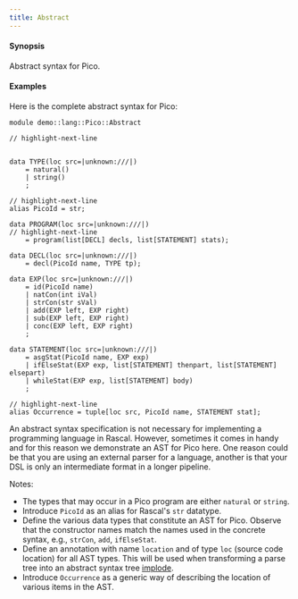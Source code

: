 ```yaml
---
title: Abstract
---
```


#### Synopsis

Abstract syntax for Pico.

#### Examples

Here is the complete abstract syntax for Pico:


```rascal 
module demo::lang::Pico::Abstract

// highlight-next-line


data TYPE(loc src=|unknown:///|) 
    = natural() 
    | string()
    ; 
	  
// highlight-next-line
alias PicoId = str; 
	  
data PROGRAM(loc src=|unknown:///|)
// highlight-next-line
    = program(list[DECL] decls, list[STATEMENT] stats);

data DECL(loc src=|unknown:///|) 
    = decl(PicoId name, TYPE tp);

data EXP(loc src=|unknown:///|) 
    = id(PicoId name)
    | natCon(int iVal)
    | strCon(str sVal)
    | add(EXP left, EXP right)
    | sub(EXP left, EXP right)
    | conc(EXP left, EXP right)
    ;
    
data STATEMENT(loc src=|unknown:///|)
    = asgStat(PicoId name, EXP exp)
    | ifElseStat(EXP exp, list[STATEMENT] thenpart, list[STATEMENT] elsepart)
    | whileStat(EXP exp, list[STATEMENT] body)
    ;

// highlight-next-line
alias Occurrence = tuple[loc src, PicoId name, STATEMENT stat]; 

```

An abstract syntax specification is not necessary for implementing a programming language 
in Rascal. However, sometimes it comes in handy and for this reason we demonstrate an
AST for Pico here. One reason could be that you are using an external parser for a language,
another is that your DSL is only an intermediate format in a longer pipeline.

Notes:

* The types that may occur in a Pico program are either `natural` or `string`.
* Introduce `PicoId` as an alias for Rascal's `str` datatype.
* Define the various data types that constitute an AST for Pico. Observe that the constructor names match the names used in the concrete syntax, e.g., `strCon`, `add`, `ifElseStat`.
* Define an annotation with name `location` and of type `loc` (source code location) for all AST types. This will be used when transforming a parse tree into an abstract syntax tree [implode](../../../../Library/ParseTree.md#ParseTree-implode).
* Introduce `Occurrence` as a generic way of describing the location of various items in the AST.


